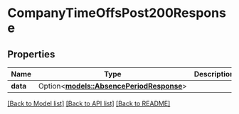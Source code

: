 # CompanyTimeOffsPost200Response

## Properties

Name | Type | Description | Notes
------------ | ------------- | ------------- | -------------
**data** | Option<[**models::AbsencePeriodResponse**](AbsencePeriodResponse.md)> |  | [optional]

[[Back to Model list]](../README.md#documentation-for-models) [[Back to API list]](../README.md#documentation-for-api-endpoints) [[Back to README]](../README.md)


